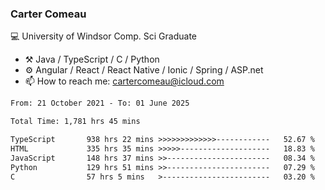 ### Carter Comeau

💻 University of Windsor Comp. Sci Graduate

- ⚒️ Java / TypeScript / C / Python
- ⚙️ Angular / React / React Native / Ionic / Spring / ASP.net
- 📫 How to reach me: cartercomeau@icloud.com

<!--START_SECTION:waka-->

```txt
From: 21 October 2021 - To: 01 June 2025

Total Time: 1,781 hrs 45 mins

TypeScript       938 hrs 22 mins >>>>>>>>>>>>>------------   52.67 %
HTML             335 hrs 35 mins >>>>>--------------------   18.83 %
JavaScript       148 hrs 37 mins >>-----------------------   08.34 %
Python           129 hrs 51 mins >>-----------------------   07.29 %
C                57 hrs 5 mins   >------------------------   03.20 %
```

<!--END_SECTION:waka-->
